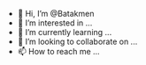- 👋 Hi, I’m @Batakmen
- 👀 I’m interested in ...
- 🌱 I’m currently learning ...
- 💞️ I’m looking to collaborate on ...
- 📫 How to reach me ...

<!---
Batakmen/Batakmen is a ✨ special ✨ repository because its `README.md` (this file) appears on your GitHub profile.
You can click the Preview link to take a look at your changes.
--->
